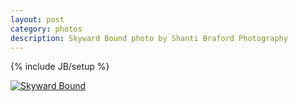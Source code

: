 ```yaml
---
layout: post
category: photos
description: Skyward Bound photo by Shanti Braford Photography
---
```

{% include JB/setup %}

<a href="/photos/choose_your_own_adventafilter/skyward_bound.jpg" title="Skyward Bound"><img src="/photos/choose_your_own_adventafilter/skyward_bound.jpg" alt="Skyward Bound" /></a>

